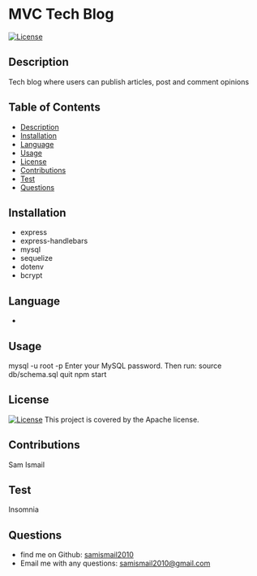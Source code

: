 # MVC Tech Blog

  [![License](https://img.shields.io/badge/License-Apache_2.0-yellowgreen.svg)](https://opensource.org/licenses/Apache-2.0)

  ## Description
Tech blog where users can publish articles, post and comment opinions

## Table of Contents

* [Description](#description)
* [Installation](#installation)
* [Language](#language)
* [Usage](#usage)
* [License](#license)
* [Contributions](#contributions)
* [Test](#test)
* [Questions](#questions)

## Installation
* express
* express-handlebars
* mysql
* sequelize
* dotenv
* bcrypt

## Language
* 

## Usage
mysql -u root -p Enter your MySQL password. Then run: source db/schema.sql quit npm start

## License
[![License](https://img.shields.io/badge/License-Apache_2.0-yellowgreen.svg)](https://opensource.org/licenses/Apache-2.0) This project is covered by the Apache license.

## Contributions
Sam Ismail

## Test
Insomnia

## Questions
* find me on Github: [samismail2010](https://github.com/samismail2010)
* Email me with any questions: [samismail2010@gmail.com](mailto:samismail2010@gmail.com)

